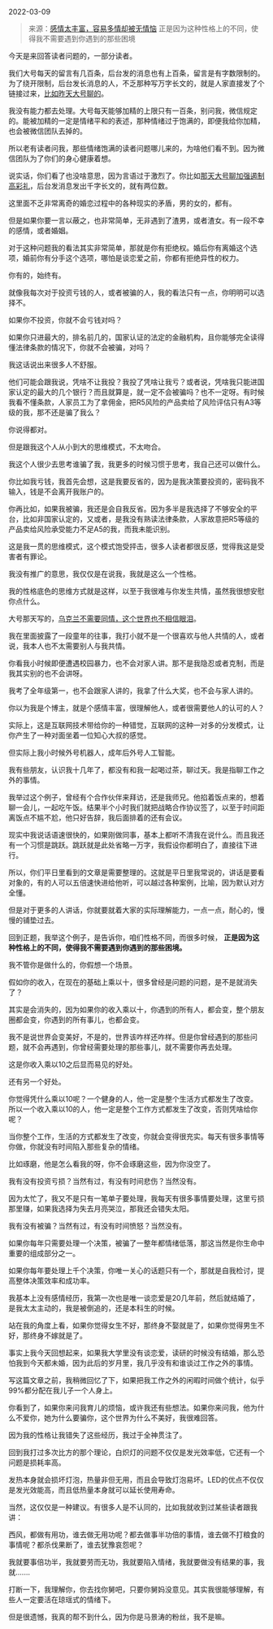 2022-03-09

> 来源：[感情太丰富，容易多情却被无情恼](http://mp.weixin.qq.com/s?__biz=MzU3NDc5Nzc0NQ==&mid=2247514124&idx=1&sn=24d7b9d03add9cfd90853911c5b37a0b&chksm=fd2e1ad2ca5993c48fb2e4952fa99438bae1f63697ebda52c566b42cb2ad4d58dd8cc363aa23&scene=27#wechat_redirect)
> 正是因为这种性格上的不同，使得我不需要遇到你遇到的那些困境

今天是来回答读者问题的，一部分读者。  

  

我们大号每天的留言有几百条，后台发的消息也有上百条，留言是有字数限制的。为了绕开限制，后台发长消息的人，不乏那种写万字长文的，就是人家直接发了个链接过来，[比如昨天大号聊的](http://mp.weixin.qq.com/s?__biz=MzU0MjYwNDU2Mw==&mid=2247504444&idx=2&sn=23776119d9161abb2980d17ce56257b3&chksm=fb1abe40cc6d3756d6f3e642a9be446b586241609efcd9facba9f15ae8b68616543a64e11488&scene=21#wechat_redirect)。

  

我没有能力都去处理。大号每天能够加精的上限只有一百条，别问我，微信规定的。能被加精的一定是情绪平和的表述，那种情绪过于饱满的，即便我给你加精，也会被微信团队去掉的。

  

所以老有读者问我，那些情绪饱满的读者问题哪儿来的，为啥他们看不到。因为微信团队为了你们的身心健康着想。

  

说实话，你们看了也没啥意思，因为言语过于激烈了。你比如[那天大号聊加强遏制高彩礼](http://mp.weixin.qq.com/s?__biz=MzU0MjYwNDU2Mw==&mid=2247504396&idx=1&sn=6e8529e9e2976a4fbbe7127066566d79&chksm=fb1abe70cc6d3766bef78d0ff8459fe8d624c47e318c0100b8565c0f49c6e1870f81267d291c&scene=21#wechat_redirect)，后台发消息发出千字长文的，就有两位数。  

  

这里面不乏非常离奇的婚恋过程中的各种现实的矛盾，男的女的，都有。

  

但是如果你要一言以蔽之，也非常简单，无非遇到了渣男，或者渣女。有一段不幸的感情，或者婚姻。

  

对于这种问题我的看法其实非常简单，那就是你有拒绝权。婚后你有离婚这个选项，婚前你有分手这个选项，哪怕是谈恋爱之前，你都有拒绝异性的权力。

  

你有的，始终有。

  

就像我每次对于投资亏钱的人，或者被骗的人，我的看法只有一点，你明明可以选择不。

  

如果你不投资，你就不会亏钱对吗？  

如果你只进最大的，排名前几的，国家认证的法定的金融机构，且你能够完全读得懂法律条款的情况下，你就不会被骗，对吗？

  

我这话说出来很多人不舒服。  

  

他们可能会跟我说，凭啥不让我投？我投了凭啥让我亏？或者说，凭啥我只能进国家认定的最大的几个银行？而且就算是，就一定不会被骗吗？也不一定呀。有时候我看不懂条款，人家员工为了拿佣金，把R5风险的产品卖给了风险评估只有A3等级的我，那不还是骗了我么？

  

你说得都对。  

  

但是跟我这个人从小到大的思维模式，不太吻合。  

  

我这个人很少去思考谁骗了我，我更多的时候习惯于思考，我自己还可以做什么。  

  

你比如我亏钱，我首先会想，这是我要反省的，因为是我决策要投资的，密码我不输入，钱是不会离开我账户的。  

  

你再比如，如果我被骗，我还是会自我反省。因为多半是我选择了不够安全的平台，比如非国家认定的，又或者，是我没有熟读法律条款，人家故意把R5等级的产品卖给风险承受能力不足A5的我，而我未能识别。  

  

这是我一贯的思维模式，这个模式饱受抨击，很多人读者都很反感，觉得我这是受害者有罪论。  

  

我没有推广的意思，我仅仅是在说我，我就是这么一个性格。  

  

我的性格底色的思维方式就是这样，以至于我很难与你发生共情，虽然我很想安慰你点什么。  

  

大号那天写的，[乌克兰不需要同情，这个世界也不相信眼泪](http://mp.weixin.qq.com/s?__biz=MzU0MjYwNDU2Mw==&mid=2247504286&idx=1&sn=3bc0b22c9fa865d5ab2e317c57144f47&chksm=fb1abde2cc6d34f41ff75ad67c1cfc4dcb5e07b48e7da8cf5cf8f25bfaacd3710d2e8040f6a3&scene=21#wechat_redirect)。  

  

我在里面披露了一段童年的往事，我打小就不是一个很喜欢与他人共情的人，或者说，我本人也不太需要别人与我共情。

  

你看我小时候即便遭遇校园暴力，也不会对家人讲。那不是我隐忍或者克制，而是我其实别的也不会讲呀。  

  

我考了全年级第一，也不会跟家人讲的，我拿了什么大奖，也不会与家人讲的。

  

你以为我是个博主，就是个感情丰富，很理解他人，或者很需要他人的认可的人？

  

实际上，这是互联网技术带给你的一种错觉，互联网的这种一对多的分发模式，让你产生了一种对面坐着一位知心大叔的感觉。

  

但实际上我小时候外号机器人，成年后外号人工智能。  

  

我有些朋友，认识我十几年了，都没有和我一起喝过茶，聊过天。我是指聊工作之外的事情。

  

我举过这个例子，曾经有个合作伙伴来拜访，还是我师兄。他掐着饭点来的，想着聊一会儿，一起吃午饭。结果半个小时我们就把战略合作协议签了，以至于时间距离饭点不尴不尬，他只好告辞，我后面排着的还有会议。  

  

现实中我说话语速很快的，如果刚做同事，基本上都听不清我在说什么。而且我还有一个习惯是跳跃。跳跃就是此处省略一万字，我假设你都明白了，直接往下进行。  

  

所以，你们平日里看到的文章是需要整理的。这就是平日里我常说的，讲话是要看对象的，有的人可以五倍速快进给他听，可以越过各种案例，比喻，因为默认对方全懂。

  

但是对于更多的人讲话，你就要就着大家的实际理解能力，一点一点，耐心的，慢慢的铺垫过去。  

  

回到正题，我举这个例子，是告诉你，咱们性格不同，而很多时候， **正是因为这种性格上的不同，使得我不需要遇到你遇到的那些困境。**  

  

我不管你是做什么的，你假想一个场景。  

  

假如你的收入，在现在的基础上乘以十，很多曾经是问题的问题，是不是就消失了？

  

其实是会消失的，因为如果你的收入乘以十，你遇到的所有人，都会变，整个朋友圈都会变，你遇到的所有事儿，也都会变。  

  

我不是说世界会变美好，不是的，世界该咋样还咋样。但是你曾经遇到的那些问题，就不会再遇到，你曾经需要处理的那些事儿，就不需要你再去处理。

  

这是你收入乘以10之后显而易见的好处。  

  

还有另一个好处。  

  

你觉得凭什么乘以10呢？一个健身的人，他一定是整个生活方式都发生了改变。所以一个收入乘以10的人，他一定是整个工作方式都发生了改变，否则凭啥给你呢？

  

当你整个工作，生活的方式都发生了改变，你就会变得很充实。每天有很多事情等你做，你就没有时间陷入那些复杂的情绪。  

  

比如琢磨，他是怎么看我的呀，你不会琢磨这些，因为你没空了。  

  

我有没有投资亏损？当然有过，有没有时间悲伤？当然没有。  

  

因为太忙了，我又不是只有一笔单子要处理，我每天有很多事情要处理，这里亏损那里赚，如果我选择为失去月亮哭泣，那我还会错失太阳。  

  

我有没有被骗？当然有过，有没有时间愤怒？当然没有。  

  

如果你每年只需要处理一个决策，被骗了一整年都情绪低落，那这当然是你生命中重要的组成部分之一。  

  

如果你每年要处理上千个决策，你唯一关心的话题只有一个，那就是自我检讨，提高整体决策效率和成功率。

  

我基本上没有感情经历，我第一次也是唯一谈恋爱是20几年前，然后就结婚了，是我太太主动的，我是被倒追的，还是本科生的时候。  

  

站在我的角度上看，如果你觉得女生不好，那终身不娶就是了，如果你觉得男生不好，那终身不嫁就是了。  

  

事实上我今天回想起来，如果我大学里没有谈恋爱，读研的时候没有结婚，那么恐怕我到今天都未婚，因为此后的岁月里，我几乎没有和谁谈过工作之外的事情。  

  

写这篇文章之前，我稍微回忆了下，如果把我工作之外的闲暇时间做个统计，似乎99%都分配在我儿子一个人身上。

  

你看到了，如果你来问我育儿的烦恼，或许我还有些想法。如果你来问我，他为什么不爱你，她为什么要骗你，这个世界为什么不美好，我很难回答。

  

因为我的性格让我错失了这些经历，我过于全神贯注了。

  

回到我打过多次比方的那个理论，白炽灯的问题不仅仅是发光效率低，它还有一个问题是损耗率高。

  

发热本身就会损坏灯泡，热量非但无用，而且会导致灯泡易坏。LED的优点不仅仅是发光效能高，而且低热量本身就可以延长使用寿命。  

  

当然，这仅仅是一种建议。有很多人是不认同的，比如我就收到过某些读者跟我讲：

  

西风，都做有用功，谁去做无用功呢？都去做事半功倍的事情，谁去做不打粮食的事情呢？都杀伐果断了，谁去犹豫哀怨呢？

  

我就要事倍功半，我就要劳而无功，我就要陷入情绪，我就要做没有结果的事，我就.......  

  

打断一下，我理解你，你去找你舅吧，只要你舅妈没意见。其实我很能够理解，有些人一定要活在琼瑶式的情绪下。

  

但是很遗憾，我真的帮不到什么，因为你是马景涛的粉丝，我不是嘛。

